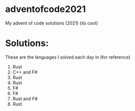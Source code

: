 # adventofcode2021
My advent of code solutions (2021) (its cool)

# Solutions:

These are the languages I solved each day in (for reference)

1. Rust
2. C++ and F#
3. Rust
4. Rust
5. F#
6. F#
7. Rust and F#
8. Rust
